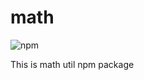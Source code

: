 # math

![npm](https://img.shields.io/npm/v/@tejaswarooparukoti/math?style=for-the-badge) 

This is math util npm package
